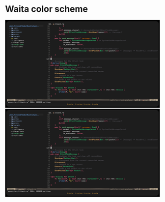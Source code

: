 # Waita color scheme

![Preview 1](https://github.com/fleap-dev/waita/blob/master/assets/preview1.jpg?raw=true)
![Preview 2](https://github.com/fleap-dev/waita/blob/master/assets/preview1.jpg?raw=true)

